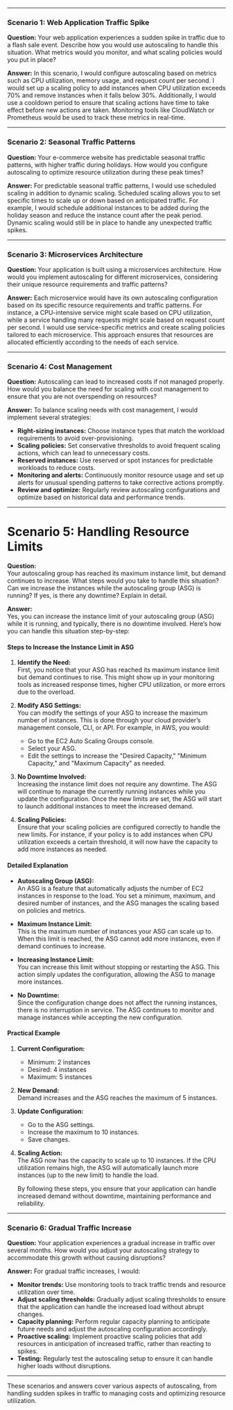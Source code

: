
---

### Scenario 1: Web Application Traffic Spike

**Question:** Your web application experiences a sudden spike in traffic due to a flash sale event. Describe how you would use autoscaling to handle this situation. What metrics would you monitor, and what scaling policies would you put in place?

**Answer:**
In this scenario, I would configure autoscaling based on metrics such as CPU utilization, memory usage, and request count per second. I would set up a scaling policy to add instances when CPU utilization exceeds 70% and remove instances when it falls below 30%. Additionally, I would use a cooldown period to ensure that scaling actions have time to take effect before new actions are taken. Monitoring tools like CloudWatch or Prometheus would be used to track these metrics in real-time.

---

### Scenario 2: Seasonal Traffic Patterns

**Question:** Your e-commerce website has predictable seasonal traffic patterns, with higher traffic during holidays. How would you configure autoscaling to optimize resource utilization during these peak times?

**Answer:**
For predictable seasonal traffic patterns, I would use scheduled scaling in addition to dynamic scaling. Scheduled scaling allows you to set specific times to scale up or down based on anticipated traffic. For example, I would schedule additional instances to be added during the holiday season and reduce the instance count after the peak period. Dynamic scaling would still be in place to handle any unexpected traffic spikes.

---

### Scenario 3: Microservices Architecture

**Question:** Your application is built using a microservices architecture. How would you implement autoscaling for different microservices, considering their unique resource requirements and traffic patterns?

**Answer:**
Each microservice would have its own autoscaling configuration based on its specific resource requirements and traffic patterns. For instance, a CPU-intensive service might scale based on CPU utilization, while a service handling many requests might scale based on request count per second. I would use service-specific metrics and create scaling policies tailored to each microservice. This approach ensures that resources are allocated efficiently according to the needs of each service.

---

### Scenario 4: Cost Management

**Question:** Autoscaling can lead to increased costs if not managed properly. How would you balance the need for scaling with cost management to ensure that you are not overspending on resources?

**Answer:**
To balance scaling needs with cost management, I would implement several strategies:
- **Right-sizing instances:** Choose instance types that match the workload requirements to avoid over-provisioning.
- **Scaling policies:** Set conservative thresholds to avoid frequent scaling actions, which can lead to unnecessary costs.
- **Reserved instances:** Use reserved or spot instances for predictable workloads to reduce costs.
- **Monitoring and alerts:** Continuously monitor resource usage and set up alerts for unusual spending patterns to take corrective actions promptly.
- **Review and optimize:** Regularly review autoscaling configurations and optimize based on historical data and performance trends.

---

# Scenario 5: Handling Resource Limits

**Question:**  
Your autoscaling group has reached its maximum instance limit, but demand continues to increase. What steps would you take to handle this situation? Can we increase the instances while the autoscaling group (ASG) is running? If yes, is there any downtime? Explain in detail.

**Answer:**  
Yes, you can increase the instance limit of your autoscaling group (ASG) while it is running, and typically, there is no downtime involved. Here’s how you can handle this situation step-by-step:

#### Steps to Increase the Instance Limit in ASG

1. **Identify the Need:**  
   First, you notice that your ASG has reached its maximum instance limit but demand continues to rise. This might show up in your monitoring tools as increased response times, higher CPU utilization, or more errors due to the overload.

2. **Modify ASG Settings:**  
   You can modify the settings of your ASG to increase the maximum number of instances. This is done through your cloud provider’s management console, CLI, or API. For example, in AWS, you would:
   - Go to the EC2 Auto Scaling Groups console.
   - Select your ASG.
   - Edit the settings to increase the "Desired Capacity," "Minimum Capacity," and "Maximum Capacity" as needed.

3. **No Downtime Involved:**  
   Increasing the instance limit does not require any downtime. The ASG will continue to manage the currently running instances while you update the configuration. Once the new limits are set, the ASG will start to launch additional instances to meet the increased demand.

4. **Scaling Policies:**  
   Ensure that your scaling policies are configured correctly to handle the new limits. For instance, if your policy is to add instances when CPU utilization exceeds a certain threshold, it will now have the capacity to add more instances as needed.

#### Detailed Explanation

- **Autoscaling Group (ASG):**  
   An ASG is a feature that automatically adjusts the number of EC2 instances in response to the load. You set a minimum, maximum, and desired number of instances, and the ASG manages the scaling based on policies and metrics.

- **Maximum Instance Limit:**  
   This is the maximum number of instances your ASG can scale up to. When this limit is reached, the ASG cannot add more instances, even if demand continues to increase.

- **Increasing Instance Limit:**  
   You can increase this limit without stopping or restarting the ASG. This action simply updates the configuration, allowing the ASG to manage more instances.

- **No Downtime:**  
   Since the configuration change does not affect the running instances, there is no interruption in service. The ASG continues to monitor and manage instances while accepting the new configuration.

#### Practical Example

1. **Current Configuration:**  
   - Minimum: 2 instances
   - Desired: 4 instances
   - Maximum: 5 instances

2. **New Demand:**  
   Demand increases and the ASG reaches the maximum of 5 instances.

3. **Update Configuration:**  
   - Go to the ASG settings.
   - Increase the maximum to 10 instances.
   - Save changes.

4. **Scaling Action:**  
   The ASG now has the capacity to scale up to 10 instances. If the CPU utilization remains high, the ASG will automatically launch more instances (up to the new limit) to handle the load.

   By following these steps, you ensure that your application can handle increased demand without downtime, maintaining performance and reliability.

---

### Scenario 6: Gradual Traffic Increase

**Question:** Your application experiences a gradual increase in traffic over several months. How would you adjust your autoscaling strategy to accommodate this growth without causing disruptions?

**Answer:**
For gradual traffic increases, I would:
- **Monitor trends:** Use monitoring tools to track traffic trends and resource utilization over time.
- **Adjust scaling thresholds:** Gradually adjust scaling thresholds to ensure that the application can handle the increased load without abrupt changes.
- **Capacity planning:** Perform regular capacity planning to anticipate future needs and adjust the autoscaling configuration accordingly.
- **Proactive scaling:** Implement proactive scaling policies that add resources in anticipation of increased traffic, rather than reacting to spikes.
- **Testing:** Regularly test the autoscaling setup to ensure it can handle higher loads without disruptions.

---

These scenarios and answers cover various aspects of autoscaling, from handling sudden spikes in traffic to managing costs and optimizing resource utilization.
